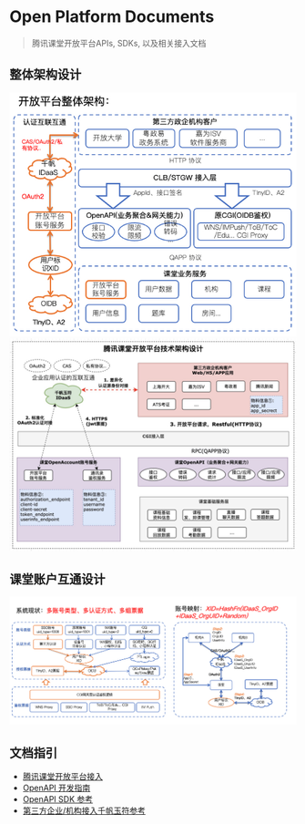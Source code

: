# Open Platform Documents

> 腾讯课堂开放平台APIs, SDKs, 以及相关接入文档

## 整体架构设计

<img src="asset/open_platform_doc/开放平台整体架构.jpg"/>

<img src="asset/open_platform_doc/ketang_open_arch.jpg" alt="image-20201015205427992" />

## 课堂账户互通设计

<img src="asset/open_platform_doc/课堂账户互通.jpg"/>

## 文档指引

- [腾讯课堂开放平台接入](开放平台接入.md)
- [OpenAPI 开发指南](openapi/课堂开放平台开发指南.md)
- [OpenAPI SDK 参考](openapi/sdks/signature)
- [第三方企业/机构接入千帆玉符参考](https://docs.qq.com/doc/DSENHR29pQm1EZkt3)

